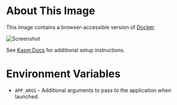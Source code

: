 # About This Image

This Image contains a browser-accessible version of [Docker](https://www.docker.com/).

![Screenshot][Image_Screenshot]

[Image_Screenshot]: https://5856039.fs1.hubspotusercontent-na1.net/hubfs/5856039/dockerhub/image-screenshots/ubuntu-jammy-dind.png "Image Screenshot"

See [Kasm Docs](https://kasmweb.com/docs/latest/how_to/docker_in_kasm.html) for additional setup instructions.

# Environment Variables

* `APP_ARGS` - Additional arguments to pass to the application when launched.
